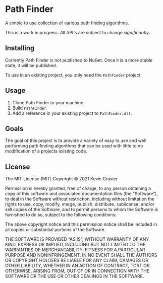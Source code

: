 ﻿# Path Finder

A simple to use collection of various path finding algorithms.

This is a work in progress. All API's are subject to change *significantly*.

## Installing

Currently Path Finder is not published to NuGet. Once it is a more
stable state, it will be published.

To use in an existing project, you only need the `PathFinder` project.

## Usage

1. Clone Path Finder to your machine.
2. Build `PathFinder`.
3. Add a reference in your existing project to `PathFinder.dll`.

## Goals

The goal of this project is to provide a variety of easy to use and well
performing path finding algorithms that can be used with little to no 
modification of a projects existing code.

## License

The MIT License (MIT)
Copyright © 2021 Kevin Gravier

Permission is hereby granted, free of charge, to any person obtaining a copy of this software and associated documentation files (the “Software”), to deal in the Software without restriction, including without limitation the rights to use, copy, modify, merge, publish, distribute, sublicense, and/or sell copies of the Software, and to permit persons to whom the Software is furnished to do so, subject to the following conditions:

The above copyright notice and this permission notice shall be included in all copies or substantial portions of the Software.

THE SOFTWARE IS PROVIDED “AS IS”, WITHOUT WARRANTY OF ANY KIND, EXPRESS OR IMPLIED, INCLUDING BUT NOT LIMITED TO THE WARRANTIES OF MERCHANTABILITY, FITNESS FOR A PARTICULAR PURPOSE AND NONINFRINGEMENT. IN NO EVENT SHALL THE AUTHORS OR COPYRIGHT HOLDERS BE LIABLE FOR ANY CLAIM, DAMAGES OR OTHER LIABILITY, WHETHER IN AN ACTION OF CONTRACT, TORT OR OTHERWISE, ARISING FROM, OUT OF OR IN CONNECTION WITH THE SOFTWARE OR THE USE OR OTHER DEALINGS IN THE SOFTWARE.
